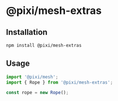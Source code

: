 # @pixi/mesh-extras

## Installation

```bash
npm install @pixi/mesh-extras
```

## Usage

```js
import '@pixi/mesh';
import { Rope } from '@pixi/mesh-extras';

const rope = new Rope();
```